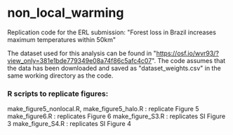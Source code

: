 # non_local_warming
Replication code for the ERL submission: "Forest loss in Brazil increases maximum temperatures within 50km"


The dataset used for this analysis can be found in "https://osf.io/wvr93/?view_only=381e1bde779349e08a74f86c5afc4c07".
The code assumes that the data has been downloaded and saved as "dataset_weights.csv" in the same working directory as the code.

### R scripts to replicate figures:
make\_figure5\_nonlocal.R, make\_figure5\_halo.R  :  replicate Figure 5
make\_figure6.R  : replicates Figure 6
make\_figure_S3.R  : replicates SI Figure 3
make\_figure_S4.R  : replicates SI Figure 4
